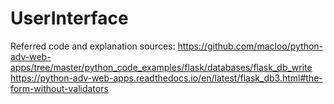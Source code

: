 # UserInterface

Referred code and explanation sources: 
https://github.com/macloo/python-adv-web-apps/tree/master/python_code_examples/flask/databases/flask_db_write
https://python-adv-web-apps.readthedocs.io/en/latest/flask_db3.html#the-form-without-validators
